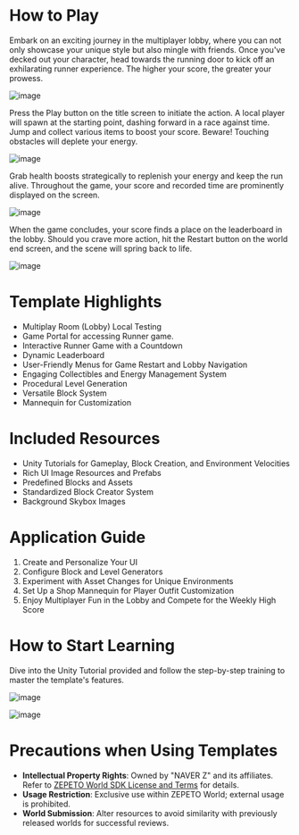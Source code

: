 # How to Play

Embark on an exciting journey in the multiplayer lobby, where you can not only showcase your unique style but also mingle with friends. Once you've decked out your character, head towards the running door to kick off an exhilarating runner experience. The higher your score, the greater your prowess.

![image](https://github.com/DiegoGaliotti/Runner_Multiplayer_Template/assets/68599501/1d7eb317-6071-4dce-9a13-90820681ccb5)

Press the Play button on the title screen to initiate the action. A local player will spawn at the starting point, dashing forward in a race against time. Jump and collect various items to boost your score. Beware! Touching obstacles will deplete your energy.

![image](https://github.com/DiegoGaliotti/Runner_Multiplayer_Template/assets/68599501/89950ff5-4278-4f2b-b2ae-1d28b3b4d8fd)

Grab health boosts strategically to replenish your energy and keep the run alive. Throughout the game, your score and recorded time are prominently displayed on the screen.

![image](https://github.com/DiegoGaliotti/Runner_Multiplayer_Template/assets/68599501/301fb4ae-13a4-4a59-a032-75445d5845be)

When the game concludes, your score finds a place on the leaderboard in the lobby. Should you crave more action, hit the Restart button on the world end screen, and the scene will spring back to life.

![image](https://github.com/DiegoGaliotti/Runner_Multiplayer_Template/assets/68599501/7a74f679-2f87-42b3-9b91-4c447c9c5947)

# Template Highlights

- Multiplay Room (Lobby) Local Testing
- Game Portal for accessing Runner game. 
- Interactive Runner Game with a Countdown
- Dynamic Leaderboard
- User-Friendly Menus for Game Restart and Lobby Navigation
- Engaging Collectibles and Energy Management System
- Procedural Level Generation
- Versatile Block System
- Mannequin for Customization

# Included Resources

- Unity Tutorials for Gameplay, Block Creation, and Environment Velocities
- Rich UI Image Resources and Prefabs
- Predefined Blocks and Assets
- Standardized Block Creator System
- Background Skybox Images

# Application Guide

1. Create and Personalize Your UI
2. Configure Block and Level Generators
3. Experiment with Asset Changes for Unique Environments
4. Set Up a Shop Mannequin for Player Outfit Customization
5. Enjoy Multiplayer Fun in the Lobby and Compete for the Weekly High Score

# How to Start Learning

Dive into the Unity Tutorial provided and follow the step-by-step training to master the template's features.

![image](https://github.com/DiegoGaliotti/Runner_Multiplayer_Template/assets/68599501/3ad2c5af-99a7-4376-9ec5-83783fd9cd36)

![image](https://github.com/DiegoGaliotti/Runner_Multiplayer_Template/assets/68599501/66305037-865e-443f-b4cf-27c3dad9a3f8)


# Precautions when Using Templates

- **Intellectual Property Rights**: Owned by "NAVER Z" and its affiliates. Refer to [ZEPETO World SDK License and Terms](#) for details.
- **Usage Restriction**: Exclusive use within ZEPETO World; external usage is prohibited.
- **World Submission**: Alter resources to avoid similarity with previously released worlds for successful reviews.
